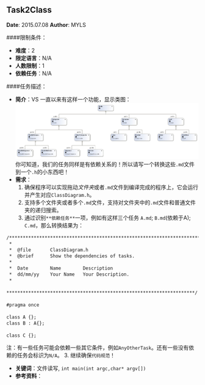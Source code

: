Task2Class
---

**Date**: 2015.07.08
**Author**: MYLS

####限制条件：

 - **难度**：2
 - **限定语言**：N/A
 - **人数限制**：1
 - **依赖任务**：N/A

####任务描述：

 - **简介**：VS 一直以来有这样一个功能，显示类图：![类图](img/Task2Class.ClassDiagram.jpg)你可知道，我们的任务同样是有依赖关系的！所以请写一个转换这些`.md`文件到一个`.h`的小东西吧！
 - **需求**：
    1. 确保程序可以实现拖动*文件夹*或者`.md`文件到编译完成的程序上，它会运行并产生对应`ClassDiagram.h`。
    2. 支持多个文件夹或者多个`.md`文件，支持对文件夹中的`.md`文件和普通文件夹的递归搜索。
    3. 通过识别`**依赖任务**`一项，例如有这样三个任务 `A.md`; `B.md`(依赖于A); `C.md`，那么转换结果为：
```
/**********************************************************************
 *
 *	@file		ClassDiagram.h
 *	@brief		Show the dependencies of tasks.
 *
 *	Date        Name        Description
 *	dd/mm/yy	Your Name	Your Description.
 *
 *********************************************************************/

#pragma once

class A {};
class B : A{};

class C {};
```
注：有一些任务可能会依赖一些其它条件，例如`AnyOtherTask`。还有一些没有依赖的任务会标识为`N/A`。
    3. 继续确保`代码规范`！

 - **关键词**：文件读写, `int main(int argc,char* argv[])`
 - **参考资料**：
